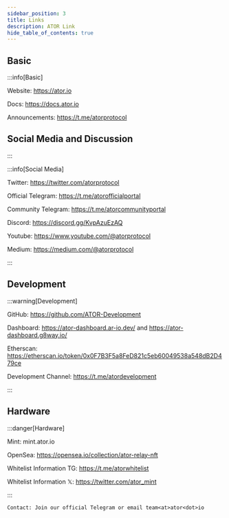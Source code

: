 ```yaml
---
sidebar_position: 3
title: Links
description: ATOR Link
hide_table_of_contents: true
---
```

## Basic

:::info[Basic]

Website: https://ator.io 

Docs: https://docs.ator.io 

Announcements: https://t.me/atorprotocol

## Social Media and Discussion

:::

:::info[Social Media]

Twitter: https://twitter.com/atorprotocol 

Official Telegram: https://t.me/atorofficialportal 

Community Telegram: https://t.me/atorcommunityportal

Discord: https://discord.gg/KvpAzuEzAQ

Youtube: https://www.youtube.com/@atorprotocol

Medium: https://medium.com/@atorprotocol 

:::

## Development

:::warning[Development]

GitHub: https://github.com/ATOR-Development 

Dashboard: https://ator-dashboard.ar-io.dev/ and https://ator-dashboard.g8way.io/

Etherscan: https://etherscan.io/token/0x0F7B3F5a8FeD821c5eb60049538a548dB2D479ce 

Development Channel: https://t.me/atordevelopment 

:::

## Hardware

:::danger[Hardware]

Mint: mint.ator.io

OpenSea: https://opensea.io/collection/ator-relay-nft 

Whitelist Information TG: https://t.me/atorwhitelist

Whitelist Information 𝕏: https://twitter.com/ator_mint

:::

```
Contact: Join our official Telegram or email team<at>ator<dot>io
```
